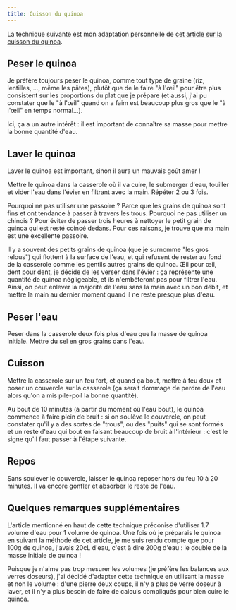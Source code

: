 ```yaml
---
title: Cuisson du quinoa
---
```


La technique suivante est mon adaptation personnelle de [cet article sur la cuisson du quinoa](https://www.recettes-vegetariennes.org/cuisson-quinoa/).

Peser le quinoa
---------------

Je préfère toujours peser le quinoa, comme tout type de graine (riz, lentilles, …, même les pâtes), plutôt que de le faire "à l'œil" pour être plus consistent sur les proportions du plat que je prépare (et aussi, j'ai pu constater que le "à l'œil" quand on a faim est beaucoup plus gros que le "à l'œil" en temps normal…).

Ici, ça a un autre intérêt : il est important de connaître sa masse pour mettre la bonne quantité d'eau.

Laver le quinoa
---------------

Laver le quinoa est important, sinon il aura un mauvais goût amer !

Mettre le quinoa dans la casserole où il va cuire, le submerger d'eau, touiller et vider l'eau dans l'évier en filtrant avec la main. Répéter 2 ou 3 fois.

Pourquoi ne pas utiliser une passoire ? Parce que les grains de quinoa sont fins et ont tendance à passer à travers les trous. Pourquoi ne pas utiliser un chinois ? Pour éviter de passer trois heures à nettoyer le petit grain de quinoa qui est resté coincé dedans. Pour ces raisons, je trouve que ma main est une excellente passoire.

Il y a souvent des petits grains de quinoa (que je surnomme "les gros relous") qui flottent à la surface de l'eau, et qui refusent de rester au fond de la casserole comme les gentils autres grains de quinoa. Œil pour œil, dent pour dent, je décide de les verser dans l'évier : ça représente une quantité de quinoa négligeable, et ils n'embêteront pas pour filtrer l'eau. Ainsi, on peut enlever la majorité de l'eau sans la main avec un bon débit, et mettre la main au dernier moment quand il ne reste presque plus d'eau.

Peser l'eau
-----------

Peser dans la casserole deux fois plus d'eau que la masse de quinoa initiale. Mettre du sel en gros grains dans l'eau.

Cuisson
-------

Mettre la casserole sur un feu fort, et quand ça bout, mettre à feu doux et poser un couvercle sur la casserole (ça serait dommage de perdre de l'eau alors qu'on a mis pile-poil la bonne quantité).

Au bout de 10 minutes (à partir du moment où l'eau bout), le quinoa commence à faire plein de bruit : si on soulève le couvercle, on peut constater qu'il y a des sortes de "trous", ou des "puits" qui se sont formés et un reste d'eau qui bout en faisant beaucoup de bruit à l'intérieur : c'est le signe qu'il faut passer à l'étape suivante.

Repos
-----

Sans soulever le couvercle, laisser le quinoa reposer hors du feu 10 à 20 minutes. Il va encore gonfler et absorber le reste de l'eau.

Quelques remarques supplémentaires
----------------------------------

L'article mentionné en haut de cette technique préconise d'utiliser 1.7 volume d'eau pour 1 volume de quinoa. Une fois où je préparais le quinoa en suivant la méthode de cet article, je me suis rendu compte que pour 100g de quinoa, j'avais 20cL d'eau, c'est à dire 200g d'eau : le double de la masse initiale de quinoa !

Puisque je n'aime pas trop mesurer les volumes (je préfère les balances aux verres doseurs), j'ai décidé d'adapter cette technique en utilisant la masse et non le volume : d'une pierre deux coups, il n'y a plus de verre doseur à laver, et il n'y a plus besoin de faire de calculs compliqués pour bien cuire le quinoa.
